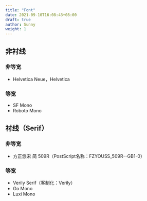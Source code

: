 ```yaml
---
title: "Font"
date: 2021-09-10T16:08:43+08:00
draft: true
author: Sunny
weight: 1
---
```


## 非衬线

### 非等宽

- Helvetica Neue，Helvetica

### 等宽

- SF Mono
- Roboto Mono

## 衬线（Serif）

### 非等宽

- 方正悠宋 简 509R（PostScript名称：FZYOUSS_509R--GB1-0）

### 等宽

- Verily Serif（客制化：Verily）
- Go Mono
- Luxi Mono



